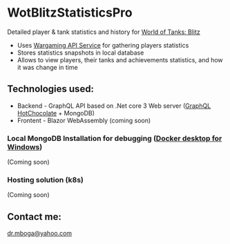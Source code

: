 # WotBlitzStatisticsPro
Detailed player &amp; tank statistics and history for [World of Tanks: Blitz](https://wotblitz.com/)

- Uses [Wargaming API Service](https://developers.wargaming.net/documentation/guide/getting-started/) for gathering players statistics
- Stores statistics snapshots in local database
- Allows to view players, their tanks and achievements statistics, and how it was change in time

## Technologies used:

- Backend - GraphQL API based on .Net core 3 Web server ([GraphQL HotChocolate](https://hotchocolate.io/) + MongoDB)
- Frontent - Blazor WebAssembly (coming soon)

### Local MongoDB Installation for debugging ([Docker desktop for Windows](https://www.docker.com/products/docker-desktop))
(Coming soon)

### Hosting solution (k8s)
(Coming soon)

## Contact me:
[dr.mboga@yahoo.com](mailto:dr.mboga@yahoo.com)
